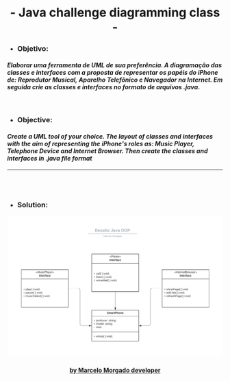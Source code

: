 <h1 align="center"> - Java challenge diagramming class - </h1>

- ### Objetivo:
#### *Elaborar uma ferramenta de UML de sua preferência. A diagramação das classes e interfaces com a proposta de representar os papéis do iPhone de: Reprodutor Musical, Aparelho Telefônico e Navegador na Internet. Em seguida crie as classes e interfaces no formato de arquivos .java*.

<br>

- ### Objective:
#### *Create a UML tool of your choice. The layout of classes and interfaces with the aim of representing the iPhone's roles as: Music Player, Telephone Device and Internet Browser. Then create the classes and interfaces in .java file format*

<hr>
</br>
</br>


- ### Solution:

<img src="./img.png">

<h4 align="center"><a href="https://github.com/marcelomorg"> by Marcelo Morgado developer </a></h4>
